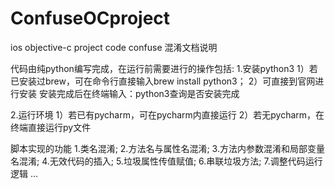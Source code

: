 # ConfuseOCproject
ios objective-c project code confuse
混淆文档说明

代码由纯python编写完成，在运行前需要进行的操作包括:
1.安装python3
    1）若已安装过brew，可在命令行直接输入brew install python3；
    2）可直接到官网进行安装
    安装完成后在终端输入：python3查询是否安装完成

2.运行环境
    1）若已有pycharm，可在pycharm内直接运行
    2）若无pycharm，在终端直接运行py文件

脚本实现的功能
1.类名混淆;
2.方法名与属性名混淆;
3.方法内参数混淆和局部变量名混淆;
4.无效代码的插入;
5.垃圾属性传值赋值;
6.串联垃圾方法;
7.调整代码运行逻辑
...
